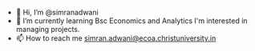 - 👋 Hi, I’m @simranadwani
- 🌱 I’m currently learning Bsc Economics and Analytics
      I'm interested in managing projects.
- 📫 How to reach me simran.adwani@ecoa.christuniversity.in

<!---
simranadwani/simranadwani is a ✨ special ✨ repository because its `README.md` (this file) appears on your GitHub profile.
You can click the Preview link to take a look at your changes.
--->
